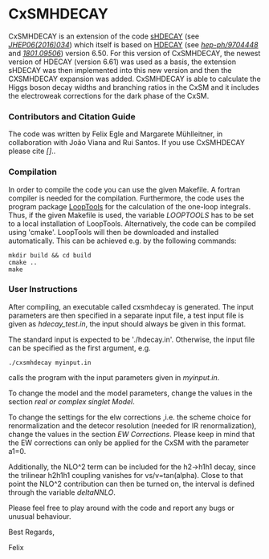 # CxSMHDECAY

CxSMHDECAY is an extension of the code [sHDECAY][] (see *[JHEP06(2016)034]*) which itself is based on [HDECAY][] (see *[hep-ph/9704448]* and
*[1801.09506]*) version 6.50. For this version of CxSMHDECAY, the newest version of HDECAY (version 6.61) was used as a basis, the extension sHDECAY was then implemented into this new version and then the CXSMHDECAY expansion was added. CxSMHDECAY is able to calculate the Higgs boson decay widths and branching ratios in the CxSM and it includes the electroweak corrections for the dark phase of the CxSM.

### Contributors and Citation Guide
The code was written by Felix Egle and Margarete Mühlleitner, in collaboration with João Viana and Rui Santos. If you use CxSMHDECAY please cite *[]*..

### Compilation
In order to compile the code you can use the given Makefile. A fortran compiler is needed for the compilation. Furthermore, the code uses the program package [LoopTools][] for the calculation of the one-loop integrals. Thus, if the given Makefile is used, the variable *LOOPTOOLS* has to be set to a local installation of LoopTools.
Alternatively, the code can be compiled using 'cmake'. LoopTools will then be downloaded and installed automatically. This can be achieved e.g. by the following commands:

    mkdir build && cd build
    cmake ..
    make

### User Instructions
After compiling, an executable called cxsmhdecay is generated. The input parameters are then specified in a separate input file, a test input file is given as *hdecay_test.in*, the input should always be given in this format.

The standard input is expected to be './hdecay.in'. Otherwise, the input file can be specified as the first argument, e.g.

    ./cxsmhdecay myinput.in

calls the program with the input parameters given in *myinput.in*.

To change the model and the model parameters, change the values in the section *real or complex singlet Model*.

To change the settings for the elw corrections ,i.e. the scheme choice for renormalization and the detecor resolution (needed for IR renormalization), change the values in the section *EW Corrections*. Please keep in mind that the EW corrections can only be applied for the CxSM with the parameter a1=0.

Additionally, the NLO^2 term can be included for the h2->h1h1 decay, since the trilinear h2h1h1 coupling vanishes for vs/v=tan(alpha). Close to that point the NLO^2 contribution can then be turned on, the interval is defined through the variable *deltaNNLO*.


Please feel free to play around with the code and report any bugs or unusual behaviour.

Best Regards,

Felix


<!-- Below are the links referenced in the text (copied von NHDecay). -->

<!--LoopTools reference  -->
[LoopTools]: https://feynarts.de/looptools/

<!-- sHDECAY references -->
[sHDECAY]: https://www.itp.kit.edu/~maggie/sHDECAY/
[JHEP06(2016)034]: https://doi.org/10.1007/JHEP06(2016)034
<!-- HDECAY references -->
[HDECAY]:  http://tiger.web.psi.ch/proglist.html
[hep-ph/9704448]: http://inspirehep.net/record/442662
[1801.09506]: http://inspirehep.net/record/1650944
